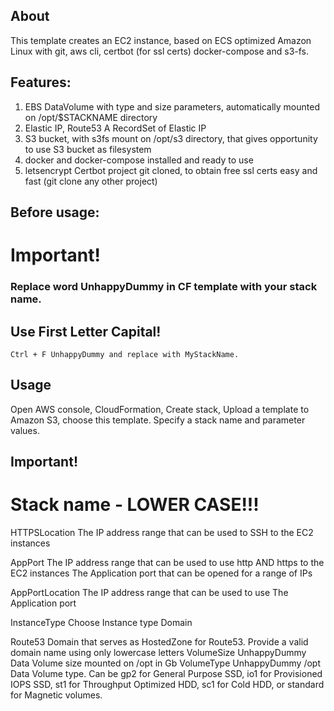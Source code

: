 ## About
This template creates an EC2 instance, based on ECS optimized Amazon Linux with
git, aws cli, certbot (for ssl certs) docker-compose and s3-fs.

## Features:

1) EBS DataVolume with type and size parameters, automatically mounted on /opt/$STACKNAME directory
2) Elastic IP, Route53 A RecordSet of Elastic IP
3) S3 bucket, with s3fs mount on /opt/s3 directory, that gives opportunity to use S3 bucket as filesystem
4) docker and docker-compose installed and ready to use
5) letsencrypt Certbot project git cloned, to obtain free ssl certs easy and fast (git clone any other project)

## Before usage:
# Important!
### Replace word UnhappyDummy in CF template with your stack name.
## Use First Letter Capital!
```Example
Ctrl + F UnhappyDummy and replace with MyStackName.
```
## Usage
Open AWS console, CloudFormation, Create stack, Upload a template to Amazon S3, choose this template.
Specify a stack name and parameter values.
## Important!
# Stack name - LOWER CASE!!!

HTTPSLocation
 The IP address range that can be used to SSH to the EC2 instances

AppPort
 The IP address range that can be used to use http AND https to the EC2 instances
 The Application port that can be opened for a range of IPs

AppPortLocation
 The IP address range that can be used to use The Application port

InstanceType
 Choose Instance type
Domain

 Route53 Domain that serves as HostedZone for Route53. Provide a valid domain name using only lowercase letters
VolumeSize
 UnhappyDummy Data Volume size mounted on /opt in Gb
VolumeType
 UnhappyDummy /opt Data Volume type. Can be gp2 for General Purpose SSD, io1 for Provisioned IOPS SSD, st1 for Throughput Optimized HDD, sc1 for Cold HDD, or standard for Magnetic volumes.
